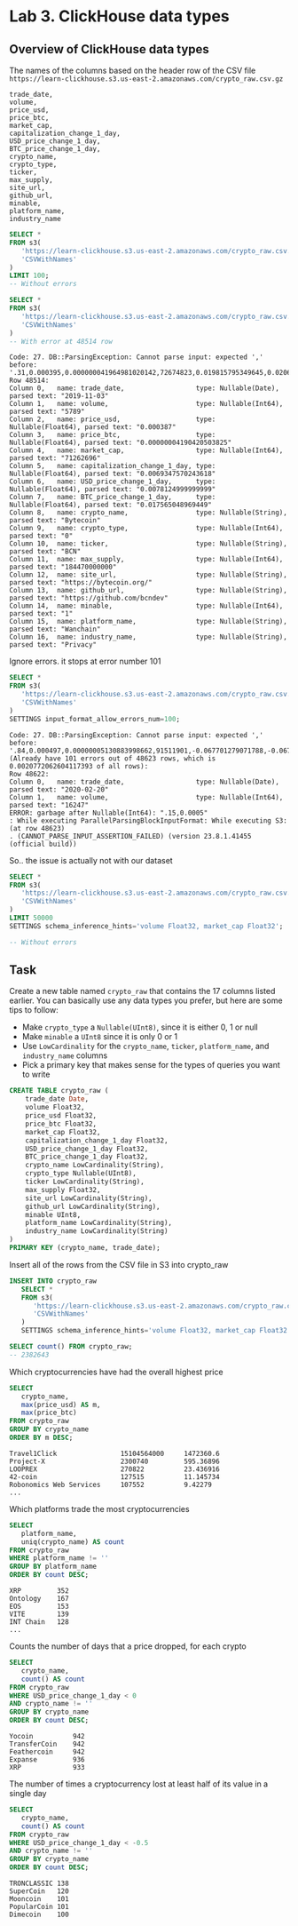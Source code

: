 # Lab 3. ClickHouse data types

## Overview of ClickHouse data types
The names of the columns based on the header row of the CSV file 
`https://learn-clickhouse.s3.us-east-2.amazonaws.com/crypto_raw.csv.gz`
```
trade_date,
volume,
price_usd,
price_btc,
market_cap,
capitalization_change_1_day,
USD_price_change_1_day,
BTC_price_change_1_day,
crypto_name,
crypto_type,
ticker,
max_supply,
site_url,
github_url,
minable,
platform_name,
industry_name
```

```sql
SELECT * 
FROM s3(
   'https://learn-clickhouse.s3.us-east-2.amazonaws.com/crypto_raw.csv.gz',
   'CSVWithNames'
)
LIMIT 100;
-- Without errors

SELECT *
FROM s3(
   'https://learn-clickhouse.s3.us-east-2.amazonaws.com/crypto_raw.csv.gz',
   'CSVWithNames'
)
-- With error at 48514 row
```
```
Code: 27. DB::ParsingException: Cannot parse input: expected ',' before: '.31,0.000395,0.000000041964981020142,72674823,0.019815795349645,0.020671834625323,0.0014503552050896,Bytecoin,0,BCN,184470000000,https://bytecoin.org/,https://g': 
Row 48514:
Column 0,   name: trade_date,                  type: Nullable(Date),    parsed text: "2019-11-03"
Column 1,   name: volume,                      type: Nullable(Int64),   parsed text: "5789"
Column 2,   name: price_usd,                   type: Nullable(Float64), parsed text: "0.000387"
Column 3,   name: price_btc,                   type: Nullable(Float64), parsed text: "0.00000004190420503825"
Column 4,   name: market_cap,                  type: Nullable(Int64),   parsed text: "71262696"
Column 5,   name: capitalization_change_1_day, type: Nullable(Float64), parsed text: "0.0069347570243618"
Column 6,   name: USD_price_change_1_day,      type: Nullable(Float64), parsed text: "0.0078124999999999"
Column 7,   name: BTC_price_change_1_day,      type: Nullable(Float64), parsed text: "0.017565048969449"
Column 8,   name: crypto_name,                 type: Nullable(String),  parsed text: "Bytecoin"
Column 9,   name: crypto_type,                 type: Nullable(Int64),   parsed text: "0"
Column 10,  name: ticker,                      type: Nullable(String),  parsed text: "BCN"
Column 11,  name: max_supply,                  type: Nullable(Int64),   parsed text: "184470000000"
Column 12,  name: site_url,                    type: Nullable(String),  parsed text: "https://bytecoin.org/"
Column 13,  name: github_url,                  type: Nullable(String),  parsed text: "https://github.com/bcndev"
Column 14,  name: minable,                     type: Nullable(Int64),   parsed text: "1"
Column 15,  name: platform_name,               type: Nullable(String),  parsed text: "Wanchain"
Column 16,  name: industry_name,               type: Nullable(String),  parsed text: "Privacy"
```

Ignore errors.  it stops at error number 101
```sql
SELECT *
FROM s3(
   'https://learn-clickhouse.s3.us-east-2.amazonaws.com/crypto_raw.csv.gz',
   'CSVWithNames'
)
SETTINGS input_format_allow_errors_num=100;
```
```
Code: 27. DB::ParsingException: Cannot parse input: expected ',' before: '.84,0.000497,0.00000005130883998662,91511901,-0.067701279071788,-0.067542213883677,-0.075046974043822,Bytecoin,0,BCN,184470000000,https://bytecoin.org/,https://': (Already have 101 errors out of 48623 rows, which is 0.0020772062604117393 of all rows): 
Row 48622:
Column 0,   name: trade_date,                  type: Nullable(Date),    parsed text: "2020-02-20"
Column 1,   name: volume,                      type: Nullable(Int64),   parsed text: "16247"
ERROR: garbage after Nullable(Int64): ".15,0.0005"
: While executing ParallelParsingBlockInputFormat: While executing S3: (at row 48623)
. (CANNOT_PARSE_INPUT_ASSERTION_FAILED) (version 23.8.1.41455 (official build))
```
So.. the issue is actually not with our dataset

```sql
SELECT *
FROM s3(
   'https://learn-clickhouse.s3.us-east-2.amazonaws.com/crypto_raw.csv.gz',
   'CSVWithNames'
)
LIMIT 50000
SETTINGS schema_inference_hints='volume Float32, market_cap Float32';

-- Without errors
```

## Task
Create a new table named `crypto_raw` that contains the 17 columns listed earlier. 
You can basically use any data types you prefer, but here are some tips to follow:
- Make `crypto_type` a `Nullable(UInt8)`, since it is either 0, 1 or null
- Make `minable` a `UInt8` since it is only 0 or 1
- Use `LowCardinality` for the `crypto_name`, `ticker`, `platform_name`, and `industry_name` columns
- Pick a primary key that makes sense for the types of queries you want to write

```sql
CREATE TABLE crypto_raw (
    trade_date Date,
    volume Float32,
    price_usd Float32,
    price_btc Float32,
    market_cap Float32,
    capitalization_change_1_day Float32,
    USD_price_change_1_day Float32,
    BTC_price_change_1_day Float32,
    crypto_name LowCardinality(String),
    crypto_type Nullable(UInt8),
    ticker LowCardinality(String),
    max_supply Float32,
    site_url LowCardinality(String),
    github_url LowCardinality(String),
    minable UInt8,
    platform_name LowCardinality(String),
    industry_name LowCardinality(String)
)
PRIMARY KEY (crypto_name, trade_date);
```

Insert all of the rows from the CSV file in S3 into crypto_raw
```sql
INSERT INTO crypto_raw 
   SELECT *
   FROM s3(
      'https://learn-clickhouse.s3.us-east-2.amazonaws.com/crypto_raw.csv.gz',
      'CSVWithNames'
   )
   SETTINGS schema_inference_hints='volume Float32, market_cap Float32';

SELECT count() FROM crypto_raw;
-- 2382643
```

Which cryptocurrencies have had the overall highest price
```sql
SELECT 
   crypto_name,
   max(price_usd) AS m,
   max(price_btc)
FROM crypto_raw
GROUP BY crypto_name
ORDER BY m DESC;
```
```
Travel1Click                15104564000     1472360.6
Project-X                   2300740         595.36896
LOOPREX                     270822          23.436916
42-coin                     127515          11.145734
Robonomics Web Services     107552          9.42279
...
```

Which platforms trade the most cryptocurrencies
```sql
SELECT 
   platform_name,
   uniq(crypto_name) AS count
FROM crypto_raw
WHERE platform_name != ''
GROUP BY platform_name
ORDER BY count DESC;
```
```
XRP         352
Ontology    167
EOS         153
VITE        139
INT Chain   128
...
```

Counts the number of days that a price dropped, for each crypto
```sql
SELECT 
   crypto_name,
   count() AS count
FROM crypto_raw
WHERE USD_price_change_1_day < 0
AND crypto_name != ''
GROUP BY crypto_name
ORDER BY count DESC;
```
```
Yocoin          942
TransferCoin    942
Feathercoin     942
Expanse         936
XRP             933
```

The number of times a cryptocurrency lost at least half of its value in a single day
```sql
SELECT 
   crypto_name,
   count() AS count
FROM crypto_raw
WHERE USD_price_change_1_day < -0.5
AND crypto_name != ''
GROUP BY crypto_name
ORDER BY count DESC;
```
```
TRONCLASSIC 138
SuperCoin   120
Mooncoin    101
PopularCoin 101
Dimecoin    100
```
